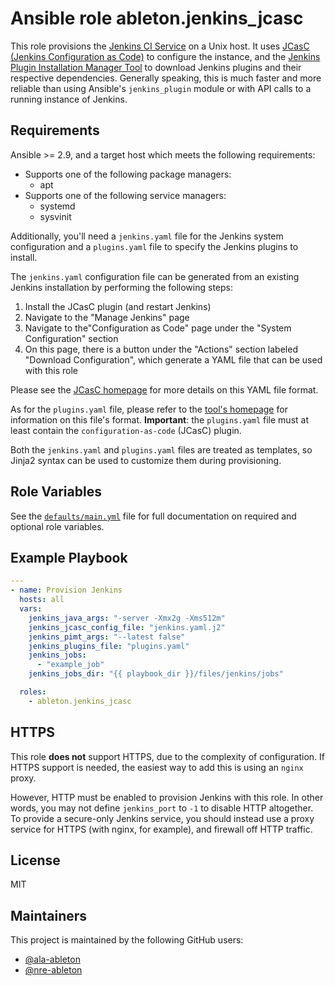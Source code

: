 Ansible role ableton.jenkins_jcasc
==================================

This role provisions the [Jenkins CI Service][jenkins] on a Unix host. It uses [JCasC
(Jenkins Configuration as Code)][jcasc] to configure the instance, and the [Jenkins Plugin
Installation Manager Tool][pimt] to download Jenkins plugins and their respective
dependencies. Generally speaking, this is much faster and more reliable than using
Ansible's `jenkins_plugin` module or with API calls to a running instance of Jenkins.

Requirements
------------

Ansible >= 2.9, and a target host which meets the following requirements:

- Supports one of the following package managers:
  - apt
- Supports one of the following service managers:
  - systemd
  - sysvinit

Additionally, you'll need a `jenkins.yaml` file for the Jenkins system configuration and a
`plugins.yaml` file to specify the Jenkins plugins to install.

The `jenkins.yaml` configuration file can be generated from an existing Jenkins
installation by performing the following steps:

1. Install the JCasC plugin (and restart Jenkins)
2. Navigate to the "Manage Jenkins" page
3. Navigate to the"Configuration as Code" page under the "System Configuration" section
4. On this page, there is a button under the "Actions" section labeled "Download
   Configuration", which generate a YAML file that can be used with this role

Please see the [JCasC homepage][jcasc] for more details on this YAML file format.

As for the `plugins.yaml` file, please refer to the [tool's homepage][pimt] for
information on this file's format. **Important**: the `plugins.yaml` file must at least
contain the `configuration-as-code` (JCasC) plugin.

Both the `jenkins.yaml` and `plugins.yaml` files are treated as templates, so Jinja2
syntax can be used to customize them during provisioning.

Role Variables
--------------

See the [`defaults/main.yml`](defaults/main.yml) file for full documentation on required
and optional role variables.

Example Playbook
----------------

```yaml
---
- name: Provision Jenkins
  hosts: all
  vars:
    jenkins_java_args: "-server -Xmx2g -Xms512m"
    jenkins_jcasc_config_file: "jenkins.yaml.j2"
    jenkins_pimt_args: "--latest false"
    jenkins_plugins_file: "plugins.yaml"
    jenkins_jobs:
      - "example_job"
    jenkins_jobs_dir: "{{ playbook_dir }}/files/jenkins/jobs"

  roles:
    - ableton.jenkins_jcasc
```

HTTPS
-----

This role **does not** support HTTPS, due to the complexity of configuration. If HTTPS
support is needed, the easiest way to add this is using an `nginx` proxy.

However, HTTP must be enabled to provision Jenkins with this role. In other words, you may
not define `jenkins_port` to `-1` to disable HTTP altogether. To provide a secure-only
Jenkins service, you should instead use a proxy service for HTTPS (with nginx, for
example), and firewall off HTTP traffic.

License
-------

MIT

Maintainers
-----------

This project is maintained by the following GitHub users:

- [@ala-ableton](https://github.com/ala-ableton)
- [@nre-ableton](https://github.com/nre-ableton)


[jcasc]: https://github.com/jenkinsci/configuration-as-code-plugin
[jenkins]: https://jenkins.io
[maven]: https://maven.apache.org
[pimt]: https://github.com/jenkinsci/plugin-installation-manager-tool
